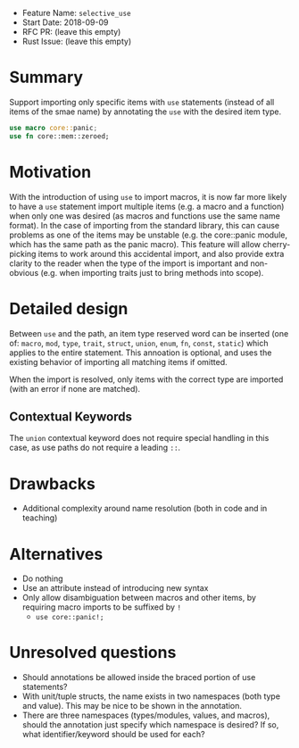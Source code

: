 - Feature Name: `selective_use`
- Start Date: 2018-09-09
- RFC PR: (leave this empty)
- Rust Issue: (leave this empty)

# Summary
[summary]: #summary

Support importing only specific items with `use` statements (instead of all items of the smae name) by annotating the `use` with the desired item type.

```rust
use macro core::panic;
use fn core::mem::zeroed;
```

# Motivation
[motivation]: #motivation

With the introduction of using `use` to import macros, it is now far more likely to have a `use` statement import multiple items (e.g. a macro and a function) when only one was desired (as macros and functions use the same name format). In the case of importing from the standard library, this can cause problems as one of the items may be unstable (e.g. the core::panic module, which has the same path as the panic macro).
This feature will allow cherry-picking items to work around this accidental import, and also provide extra clarity to the reader when the type of the import is important and non-obvious (e.g. when importing traits just to bring methods into scope).


# Detailed design
[design]: #detailed-design

Between `use` and the path, an item type reserved word can be inserted (one of: `macro`, `mod`, `type`, `trait`, `struct`, `union`, `enum`, `fn`, `const`, `static`) which applies to the entire statement. This annoation is optional, and uses the existing behavior of importing all matching items if omitted.

When the import is resolved, only items with the correct type are imported (with an error if none are matched).


## Contextual Keywords
The `union` contextual keyword does not require special handling in this case, as use paths do not require a leading `::`.

<!-- This is the bulk of the RFC. Explain the design in enough detail for somebody familiar
with the language to understand, and for somebody familiar with the compiler to implement.
This should get into specifics and corner-cases, and include examples of how the feature is used. -->

# Drawbacks
[drawbacks]: #drawbacks

- Additional complexity around name resolution (both in code and in teaching)

# Alternatives
[alternatives]: #alternatives

- Do nothing
- Use an attribute instead of introducing new syntax
- Only allow disambiguation between macros and other items, by requiring macro imports to be suffixed by `!`
  - `use core::panic!;`

# Unresolved questions
[unresolved]: #unresolved-questions

- Should annotations be allowed inside the braced portion of use statements?
- With unit/tuple structs, the name exists in two namespaces (both type and value). This may be nice to be shown in the annotation.
- There are three namespaces (types/modules, values, and macros), should the annotation just specify which namespace is desired? If so, what identifier/keyword should be used for each?


